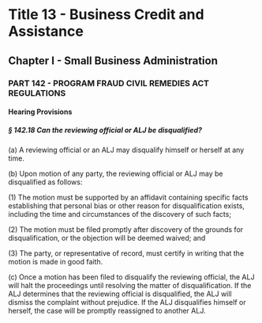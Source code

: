 
# Title 13 - Business Credit and Assistance
## Chapter I - Small Business Administration
### PART 142 - PROGRAM FRAUD CIVIL REMEDIES ACT REGULATIONS
#### Hearing Provisions
##### § 142.18 Can the reviewing official or ALJ be disqualified?

(a) A reviewing official or an ALJ may disqualify himself or herself at any time.

(b) Upon motion of any party, the reviewing official or ALJ may be disqualified as follows:

(1) The motion must be supported by an affidavit containing specific facts establishing that personal bias or other reason for disqualification exists, including the time and circumstances of the discovery of such facts;

(2) The motion must be filed promptly after discovery of the grounds for disqualification, or the objection will be deemed waived; and

(3) The party, or representative of record, must certify in writing that the motion is made in good faith.

(c) Once a motion has been filed to disqualify the reviewing official, the ALJ will halt the proceedings until resolving the matter of disqualification. If the ALJ determines that the reviewing official is disqualified, the ALJ will dismiss the complaint without prejudice. If the ALJ disqualifies himself or herself, the case will be promptly reassigned to another ALJ.
